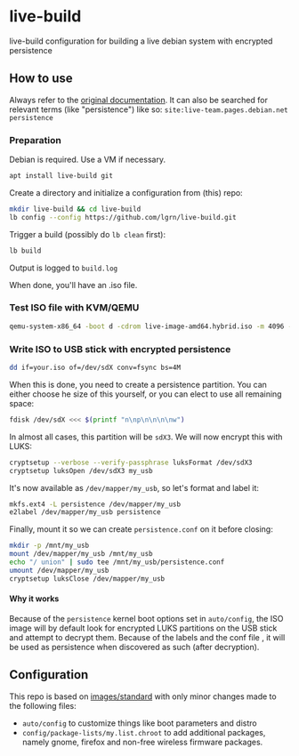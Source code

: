 # live-build
live-build configuration for building a live debian system with encrypted
persistence

## How to use

Always refer to the [original documentation](https://live-team.pages.debian.net/live-manual/html/live-manual/index.en.html).
It can also be searched for relevant terms (like "persistence") like so:
`site:live-team.pages.debian.net persistence`

### Preparation

Debian is required. Use a VM if necessary.

```bash
apt install live-build git
```

Create a directory and initialize a configuration from (this) repo:

```bash
mkdir live-build && cd live-build
lb config --config https://github.com/lgrn/live-build.git
```

Trigger a build (possibly do `lb clean` first):

```bash
lb build
```

Output is logged to `build.log`

When done, you'll have an .iso file.

### Test ISO file with KVM/QEMU

```bash
qemu-system-x86_64 -boot d -cdrom live-image-amd64.hybrid.iso -m 4096 -accel kvm
```

### Write ISO to USB stick with encrypted persistence

```bash
dd if=your.iso of=/dev/sdX conv=fsync bs=4M
```

When this is done, you need to create a persistence partition. You can either
choose he size of this yourself, or you can elect to use all remaining space:

```bash
fdisk /dev/sdX <<< $(printf "n\np\n\n\n\nw")
```

In almost all cases, this partition will be `sdX3`. We will now encrypt this
with LUKS:

```bash
cryptsetup --verbose --verify-passphrase luksFormat /dev/sdX3
cryptsetup luksOpen /dev/sdX3 my_usb
```

It's now available as `/dev/mapper/my_usb`, so let's format and label it:

```bash
mkfs.ext4 -L persistence /dev/mapper/my_usb
e2label /dev/mapper/my_usb persistence
```

Finally, mount it so we can create `persistence.conf` on it before closing:

```bash
mkdir -p /mnt/my_usb
mount /dev/mapper/my_usb /mnt/my_usb
echo "/ union" | sudo tee /mnt/my_usb/persistence.conf
umount /dev/mapper/my_usb
cryptsetup luksClose /dev/mapper/my_usb
```

#### Why it works

Because of the `persistence` kernel boot options set in `auto/config`, the ISO
image will by default look for encrypted LUKS partitions on the USB stick and
attempt to decrypt them. Because of the labels and the conf file , it will be
used as persistence when discovered as such (after decryption).

## Configuration

This repo is based on
[images/standard](https://salsa.debian.org/live-team/live-images/-/tree/debian/images/standard?ref_type=heads)
with only minor changes made to the following files:

* `auto/config` to customize things like boot parameters and distro
* `config/package-lists/my.list.chroot` to add additional packages, namely
  gnome, firefox and non-free wireless firmware packages.
